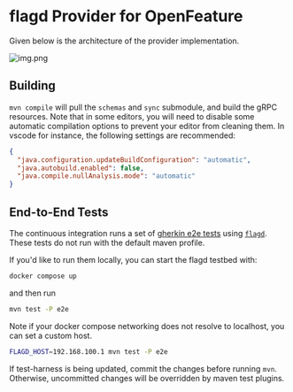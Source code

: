 # flagd Provider for OpenFeature

Given below is the architecture of the provider implementation.

![img.png](architecture.png)

## Building

`mvn compile` will pull the `schemas` and `sync` submodule, and build the gRPC resources.
Note that in some editors, you will need to disable some automatic compilation options to prevent your editor from cleaning them.
In vscode for instance, the following settings are recommended:

```json
{
  "java.configuration.updateBuildConfiguration": "automatic",
  "java.autobuild.enabled": false,
  "java.compile.nullAnalysis.mode": "automatic"
}
```

## End-to-End Tests

The continuous integration runs a set of [gherkin e2e tests](https://github.com/open-feature/test-harness/blob/main/features/evaluation.feature) using [`flagd`](https://github.com/open-feature/flagd).
These tests do not run with the default maven profile.

If you'd like to run them locally, you can start the flagd testbed with:

```sh
docker compose up
```

and then run

```sh
mvn test -P e2e
```

Note if your docker compose networking does not resolve to localhost, you can set a custom host.

```sh
FLAGD_HOST=192.168.100.1 mvn test -P e2e
```

If test-harness is being updated, commit the changes before running `mvn`.
Otherwise, uncommitted changes will be overridden by maven test plugins.
